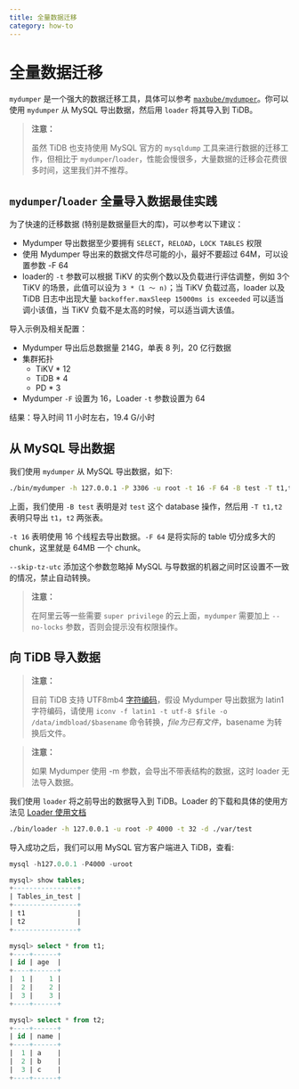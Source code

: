 ```yaml
---
title: 全量数据迁移
category: how-to
---
```


# 全量数据迁移

`mydumper` 是一个强大的数据迁移工具，具体可以参考 [`maxbube/mydumper`](https://github.com/maxbube/mydumper)。你可以使用 `mydumper` 从 MySQL 导出数据，然后用 `loader` 将其导入到 TiDB。

> **注意：**
>
> 虽然 TiDB 也支持使用 MySQL 官方的 `mysqldump` 工具来进行数据的迁移工作，但相比于 `mydumper`/`loader`，性能会慢很多，大量数据的迁移会花费很多时间，这里我们并不推荐。

## `mydumper`/`loader` 全量导入数据最佳实践

为了快速的迁移数据 (特别是数据量巨大的库)，可以参考以下建议：

* Mydumper 导出数据至少要拥有 `SELECT`，`RELOAD`，`LOCK TABLES` 权限
* 使用 Mydumper 导出来的数据文件尽可能的小，最好不要超过 64M，可以设置参数 -F 64
* loader的 `-t` 参数可以根据 TiKV 的实例个数以及负载进行评估调整，例如 3个 TiKV 的场景，此值可以设为 `3 *（1 ～ n)`；当 TiKV 负载过高，loader 以及 TiDB 日志中出现大量 `backoffer.maxSleep 15000ms is exceeded` 可以适当调小该值，当 TiKV 负载不是太高的时候，可以适当调大该值。

导入示例及相关配置：

- Mydumper 导出后总数据量 214G，单表 8 列，20 亿行数据
- 集群拓扑
    - TiKV * 12
    - TiDB * 4
    - PD * 3
- Mydumper `-F` 设置为 16，Loader `-t` 参数设置为 64

结果：导入时间 11 小时左右，19.4 G/小时

## 从 MySQL 导出数据

我们使用 `mydumper` 从 MySQL 导出数据，如下:

```bash
./bin/mydumper -h 127.0.0.1 -P 3306 -u root -t 16 -F 64 -B test -T t1,t2 --skip-tz-utc -o ./var/test
```

上面，我们使用 `-B test` 表明是对 `test` 这个 database 操作，然后用 `-T t1,t2` 表明只导出 `t1`，`t2` 两张表。

`-t 16` 表明使用 16 个线程去导出数据。`-F 64` 是将实际的 table 切分成多大的 chunk，这里就是 64MB 一个 chunk。

`--skip-tz-utc` 添加这个参数忽略掉 MySQL 与导数据的机器之间时区设置不一致的情况，禁止自动转换。

> **注意：**
>
> 在阿里云等一些需要 `super privilege` 的云上面，`mydumper` 需要加上 `--no-locks` 参数，否则会提示没有权限操作。

## 向 TiDB 导入数据

> **注意：**
>
> 目前 TiDB 支持 UTF8mb4 [字符编码](/v2.1/reference/sql/character-set.md)，假设 Mydumper 导出数据为 latin1 字符编码，请使用 `iconv -f latin1 -t utf-8 $file -o /data/imdbload/$basename` 命令转换，$file 为已有文件，$basename 为转换后文件。

> **注意：**
>
> 如果 Mydumper 使用 -m 参数，会导出不带表结构的数据，这时 loader 无法导入数据。

我们使用 `loader` 将之前导出的数据导入到 TiDB。Loader 的下载和具体的使用方法见 [Loader 使用文档](/v2.1/reference/tools/loader.md)

```bash
./bin/loader -h 127.0.0.1 -u root -P 4000 -t 32 -d ./var/test
```

导入成功之后，我们可以用 MySQL 官方客户端进入 TiDB，查看:

```sql
mysql -h127.0.0.1 -P4000 -uroot

mysql> show tables;
+----------------+
| Tables_in_test |
+----------------+
| t1             |
| t2             |
+----------------+

mysql> select * from t1;
+----+------+
| id | age  |
+----+------+
|  1 |    1 |
|  2 |    2 |
|  3 |    3 |
+----+------+

mysql> select * from t2;
+----+------+
| id | name |
+----+------+
|  1 | a    |
|  2 | b    |
|  3 | c    |
+----+------+
```
